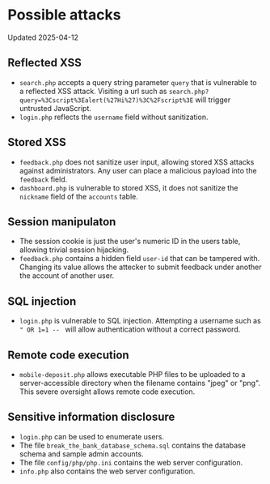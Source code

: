# Possible attacks
Updated 2025-04-12

## Reflected XSS
* `search.php` accepts a query string parameter `query` that is vulnerable to a reflected XSS attack. Visiting a url such as `search.php?query=%3Cscript%3Ealert(%27Hi%27)%3C%2Fscript%3E` will trigger untrusted JavaScript.
* `login.php` reflects the `username` field without sanitization.

## Stored XSS
* `feedback.php` does not sanitize user input, allowing stored XSS attacks against administrators. Any user can place a malicious payload into the `feedback` field.
* `dashboard.php` is vulnerable to stored XSS, it does not sanitize the `nickname` field of the `accounts` table.

## Session manipulaton
* The session cookie is just the user's numeric ID in the users table, allowing trivial session hijacking.
* `feedback.php` contains a hidden field `user-id` that can be tampered with. Changing its value allows the attecker to submit feedback under another the account of another user.

## SQL injection
* `login.php` is vulnerable to SQL injection. Attempting a username such as `" OR 1=1 -- ` will allow authentication without a correct password.

## Remote code execution
* `mobile-deposit.php` allows executable PHP files to be uploaded to a server-accessible directory when the filename contains "jpeg" or "png". This severe oversight allows remote code execution.

## Sensitive information disclosure
* `login.php` can be used to enumerate users.
* The file `break_the_bank_database_schema.sql` contains the database schema and sample admin accounts.
* The file `config/php/php.ini` contains the web server configuration.
* `info.php` also contains the web server configuration.